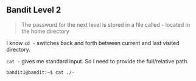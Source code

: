 __Bandit Level 2__
---
> The password for the next level is stored in a file called - located in the home directory

I know ```cd -``` switches back and forth between current and last visited directory. 

```cat -``` gives me standard input. So I need to provide the full/relative path.

```
bandit1@bandit:~$ cat ./-
```
